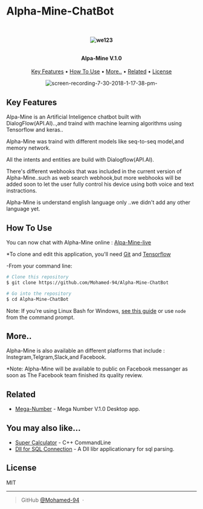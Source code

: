 # Alpha-Mine-ChatBot
<h4 align="center">
  <br>
 
   ![we123](https://user-images.githubusercontent.com/38832580/43400622-19058672-9406-11e8-8c78-56886ced17a0.png)
  
  <br>
  Alpa-Mine V.1.0
  <br>
</h4>

<p align="center">
  <a href="#key-features">Key Features</a> •
  <a href="#how-to-use">How To Use</a> •
  <a href="#more">More..</a> •
  <a href="#related">Related</a> •
  <a href="#license">License</a>
</p>

<div align="center">

 ![screen-recording-7-30-2018-1-17-38-pm-](https://user-images.githubusercontent.com/38832580/43400163-e0da9ac2-9404-11e8-9c95-16500382c9c2.gif)

</div>

## Key Features

 Alpa-Mine is an Artificial Inteligence chatbot built with DialogFlow(API.AI)..,and traind with machine learning algorithms using Tensorflow and keras..
 
 Alpha-Mine was traind with different models like seq-to-seq model,and memory network.
 
 All the intents and entities are build with Dialogflow(API.AI).
 
 There's different webhooks that was included in the current version of Alpha-Mine..such as web search webhook,but more webhooks will be added soon to let the user fully control his device using both voice and text instractions.
 
 Alpha-Mine is understand  english language only ..we didn't add any other language yet.
 
## How To Use

You can now chat with Alpha-Mine online : [Alpa-Mine-live](https://bot.dialogflow.com/bef4f834-a03c-4161-adb3-b6c8426fe246)

*To clone and edit this application, you'll need [Git](https://git-scm.com) and [Tensorflow](https://www.tensorflow.org)

-From your command line:

```bash
# Clone this repository
$ git clone https://github.com/Mohamed-94/Alpha-Mine-ChatBot

# Go into the repository
$ cd Alpha-Mine-ChatBot

```

Note: If you're using Linux Bash for Windows, [see this guide](https://www.howtogeek.com/261575/how-to-run-graphical-linux-desktop-applications-from-windows-10s-bash-shell/) or use `node` from the command prompt.


## More..

Alpha-Mine is also available an different platforms that include : Instegram,Telgram,Slack,and Facebook.

*Note: Alpha-Mine will be available to public on Facebook messanger as soon as The Facebook team finished its quality review.
 
## Related

- [Mega-Number](https://github.com/Mohamed-94/Mega-Number) - Mega Number V.1.0 Desktop app.
 

## You may also like...

- [Super Calculator](https://github.com/Mohamed-94/Super-Calculator_Cpp_CommandLine) - C++ CommandLine
- [Dll for SQL Connection](https://github.com/Mohamed-94/DLL-for-SQL-Connection) - A Dll libr applicationary for sql parsing.

## License

MIT

---

> GitHub [@Mohamed-94](https://github.com/Mohamed-94) &nbsp;&middot;&nbsp;


